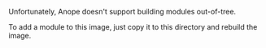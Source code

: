 Unfortunately, Anope doesn't support building modules out-of-tree.

To add a module to this image, just copy it to this directory and rebuild the image.